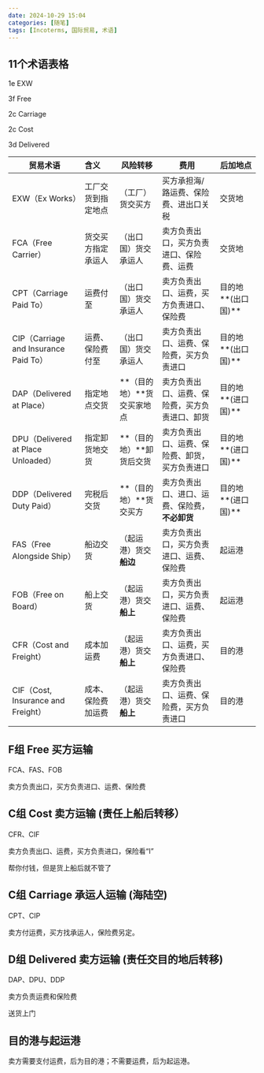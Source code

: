 ```yaml
---
date: 2024-10-29 15:04
categories: [随笔]
tags: [Incoterms, 国际贸易, 术语]
---
```


## 11个术语表格

1e EXW

3f Free

2c Carriage

2c Cost

3d Delivered

| 贸易术语                              | 含义               | 风险转移                   | 费用                                           | 后加地点           |
| ------------------------------------- | :----------------- | -------------------------- | ---------------------------------------------- | ------------------ |
| EXW（Ex Works）                       | 工厂交货到指定地点 | （工厂）货交买方           | 买方承担海/路运费、保险费、进出口关税          | 交货地             |
| FCA（Free Carrier）                   | 货交买方指定承运人 | （出口国）货交承运人       | 卖方负责出口，买方负责进口、保险费、运费       | 交货地             |
| CPT（Carriage Paid To）               | 运费付至           | （出口国）货交承运人       | 卖方负责出口、运费，买方负责进口、保险费       | 目的地**(出口国)** |
| CIP（Carriage and Insurance Paid To） | 运费、保险费付至   | （出口国）货交承运人       | 卖方负责出口、运费、保险费，买方负责进口       | 目的地**(出口国)** |
| DAP（Delivered at Place）             | 指定地点交货       | **（目的地）**货交买家地点 | 卖方负责出口、运费、保险费，买方负责进口、卸货 | 目的地**(进口国)** |
| DPU（Delivered at Place Unloaded）    | 指定卸货地交货     | **（目的地）**卸货后交货   | 卖方负责出口、运费、保险费、卸货，买方负责进口 | 目的地**(进口国)** |
| DDP（Delivered Duty Paid）            | 完税后交货         | **（目的地）**货交买方     | 卖方负责出口、进口、运费、保险费，**不必卸货** | 目的地**(进口国)** |
| FAS（Free Alongside Ship）            | 船边交货           | （起运港）货交**船边**     | 卖方负责出口，买方负责进口、运费、保险费       | 起运港             |
| FOB（Free on Board）                  | 船上交货           | （起运港）货交**船上**     | 卖方负责出口，买方负责进口、运费、保险费       | 起运港             |
| CFR（Cost and Freight）               | 成本加运费         | （起运港）货交**船上**     | 卖方负责出口、运费，买方负责进口、保险费       | 目的港             |
| CIF（Cost, Insurance and Freight）    | 成本、保险费加运费 | （起运港）货交**船上**     | 卖方负责出口、运费、保险费，买方负责进口       | 目的港             |

## F组 Free 买方运输

FCA、FAS、FOB

卖方负责出口，买方负责进口、运费、保险费

## C组 Cost 卖方运输 (责任上船后转移）

CFR、CIF

卖方负责出口、运费，买方负责进口，保险看“I”

帮你付钱，但是货上船后就不管了

## C组 Carriage 承运人运输 (海陆空)

CPT、CIP

卖方付运费，买方找承运人，保险费另定。

## D组 Delivered 卖方运输 (责任交目的地后转移)

DAP、DPU、DDP

卖方负责运费和保险费

送货上门

## 目的港与起运港

卖方需要支付运费，后为目的港；不需要运费，后为起运港。

